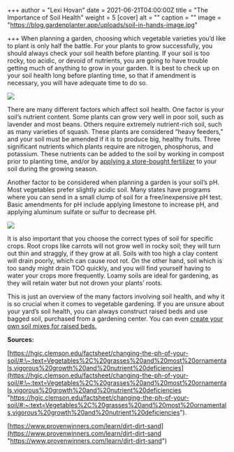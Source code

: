 +++
author = "Lexi Hovan"
date = 2021-06-21T04:00:00Z
title = "The Importance of Soil Health"
weight = 5
[cover]
alt = ""
caption = ""
image = "https://blog.gardenplanter.app/uploads/soil-in-hands-image.jpg"

+++
When planning a garden, choosing which vegetable varieties you’d like to plant is only half the battle. For your plants to grow successfully, you should always check your soil health before planting. If your soil is too rocky, too acidic, or devoid of nutrients, you are going to have trouble getting much of anything to grow in your garden. It is best to check up on your soil health long before planting time, so that if amendment is necessary, you will have adequate time to do so.

![](https://blog.gardenplanter.app/uploads/guy-applying-fertilizer.jpg)

There are many different factors which affect soil health. One factor is your soil’s nutrient content. Some plants can grow very well in poor soil, such as lavender and most beans. Others require extremely nutrient-rich soil, such as many varieties of squash. These plants are considered “heavy feeders,” and your soil must be amended if it is to produce big, healthy fruits. Three significant nutrients which plants require are nitrogen, phosphorus, and potassium. These nutrients can be added to the soil by working in compost prior to planting time, and/or by [applying a store-bought fertilizer](https://blog.gardenplanter.app/posts/understanding-fertilizer-labels/) to your soil during the growing season.

Another factor to be considered when planning a garden is your soil’s pH. Most vegetables prefer slightly acidic soil. Many states have programs where you can send in a small clump of soil for a free/inexpensive pH test. Basic amendments for pH include applying limestone to increase pH, and applying aluminum sulfate or sulfur to decrease pH.

![](https://blog.gardenplanter.app/uploads/soil-ph-scale.png)

It is also important that you choose the correct types of soil for specific crops. Root crops like carrots will not grow well in rocky soil; they will turn out thin and straggly, if they grow at all. Soils with too high a clay content will drain poorly, which can cause root rot. On the other hand, soil which is too sandy might drain TOO quickly, and you will find yourself having to water your crops more frequently. Loamy soils are ideal for gardening, as they will retain water but not drown your plants’ roots.

This is just an overview of the many factors involving soil health, and why it is so crucial when it comes to vegetable gardening. If you are unsure about your yard’s soil health, you can always construct raised beds and use bagged soil, purchased from a gardening center. You can even [create your own soil mixes for raised beds.](https://blog.gardenplanter.app/posts/soil-options-for-raised-bed-gardening/)

**Sources:**

[https://hgic.clemson.edu/factsheet/changing-the-ph-of-your-soil/#:\~:text=Vegetables%2C%20grasses%20and%20most%20ornamentals,vigorous%20growth%20and%20nutrient%20deficiencies](https://hgic.clemson.edu/factsheet/changing-the-ph-of-your-soil/#:\~:text=Vegetables%2C%20grasses%20and%20most%20ornamentals,vigorous%20growth%20and%20nutrient%20deficiencies "https://hgic.clemson.edu/factsheet/changing-the-ph-of-your-soil/#:~:text=Vegetables%2C%20grasses%20and%20most%20ornamentals,vigorous%20growth%20and%20nutrient%20deficiencies").

[https://www.provenwinners.com/learn/dirt-dirt-sand](https://www.provenwinners.com/learn/dirt-dirt-sand "https://www.provenwinners.com/learn/dirt-dirt-sand")